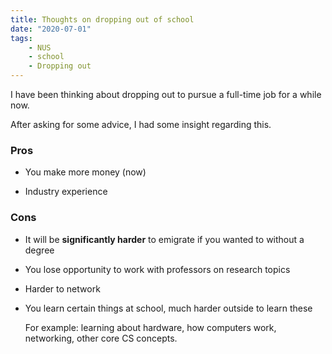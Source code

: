 ```yaml
---
title: Thoughts on dropping out of school
date: "2020-07-01"
tags:
    - NUS
    - school
    - Dropping out
---
```


I have been thinking about dropping out to pursue a full-time job for a while now.

After asking for some advice, I had some insight regarding this.

### Pros

- You make more money (now)

- Industry experience

### Cons

- It will be **significantly harder** to emigrate if you wanted to without a degree

- You lose opportunity to work with professors on research topics

- Harder to network

- You learn certain things at school, much harder outside to learn these

  For example: learning about hardware, how computers work, networking, other core CS concepts.
